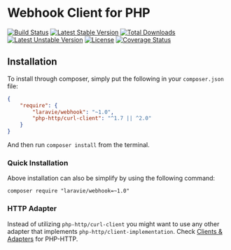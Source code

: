 Webhook Client for PHP
==============

[![Build Status](https://travis-ci.org/laravie/webhook.svg?branch=master)](https://travis-ci.org/laravie/webhook)
[![Latest Stable Version](https://poser.pugx.org/laravie/webhook/v/stable)](https://packagist.org/packages/laravie/webhook)
[![Total Downloads](https://poser.pugx.org/laravie/webhook/downloads)](https://packagist.org/packages/laravie/webhook)
[![Latest Unstable Version](https://poser.pugx.org/laravie/webhook/v/unstable)](https://packagist.org/packages/laravie/webhook)
[![License](https://poser.pugx.org/laravie/webhook/license)](https://packagist.org/packages/laravie/webhook)
[![Coverage Status](https://coveralls.io/repos/github/laravie/webhook/badge.svg?branch=master)](https://coveralls.io/github/laravie/webhook?branch=master)

## Installation

To install through composer, simply put the following in your `composer.json` file:

```json
{
    "require": {
        "laravie/webhook": "~1.0",
        "php-http/curl-client": "^1.7 || ^2.0"
    }
}
```

And then run `composer install` from the terminal.

### Quick Installation

Above installation can also be simplify by using the following command:

    composer require "laravie/webhook=~1.0"

### HTTP Adapter

Instead of utilizing `php-http/curl-client` you might want to use any other adapter that implements `php-http/client-implementation`. Check [Clients & Adapters](http://docs.php-http.org/en/latest/clients.html) for PHP-HTTP.
